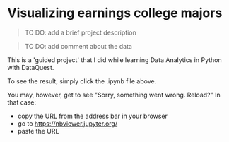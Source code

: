 # Visualizing earnings college majors

> TO DO: add a brief project description

> TO DO: add comment about the data

This is a 'guided project' that I did while learning Data Analytics in Python with DataQuest.

To see the result, simply click the .ipynb file above.

You may, however, get to see "Sorry, something went wrong. Reload?" In that case:
- copy the URL from the address bar in your browser
- go to https://nbviewer.jupyter.org/
- paste the URL
